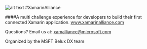 ![alt text](https://github.com/msdxbelux/XamarinAlliance/blob/master/covr.png "Logo Title Text 1")
\#XamarinAlliance

####A multi challenge experience for developers to build their first connected Xamarin application.
www.xamarinalliance.com

Questions? Email us at: xamalliance@microsoft.com

Organized by the MSFT Belux DX team
